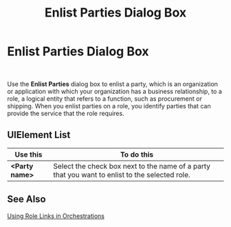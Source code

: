 ﻿---
title: Enlist Parties Dialog Box
TOCTitle: Enlist Parties Dialog Box
ms:assetid: f5ed2cb4-9f22-4e21-aa32-a7a23a937a29
ms:mtpsurl: https://msdn.microsoft.com/library/Aa561958(v=BTS.80)
ms:contentKeyID: 51533440
ms.date: 08/30/2017
mtps_version: v=BTS.80
f1_keywords:
- bts10.admin.servicelinkrole.enlistparties
---

# Enlist Parties Dialog Box

 

Use the **Enlist Parties** dialog box to enlist a party, which is an organization or application with which your organization has a business relationship, to a role, a logical entity that refers to a function, such as procurement or shipping. When you enlist parties on a role, you identify parties that can provide the service that the role requires.

## UIElement List

<table>
<thead>
<tr class="header">
<th>Use this</th>
<th>To do this</th>
</tr>
</thead>
<tbody>
<tr class="odd">
<td><strong>&lt;Party name&gt;</strong></td>
<td>Select the check box next to the name of a party that you want to enlist to the selected role.</td>
</tr>
</tbody>
</table>


## See Also

[Using Role Links in Orchestrations](https://msdn.microsoft.com/library/aa547316\(v=bts.80\))

